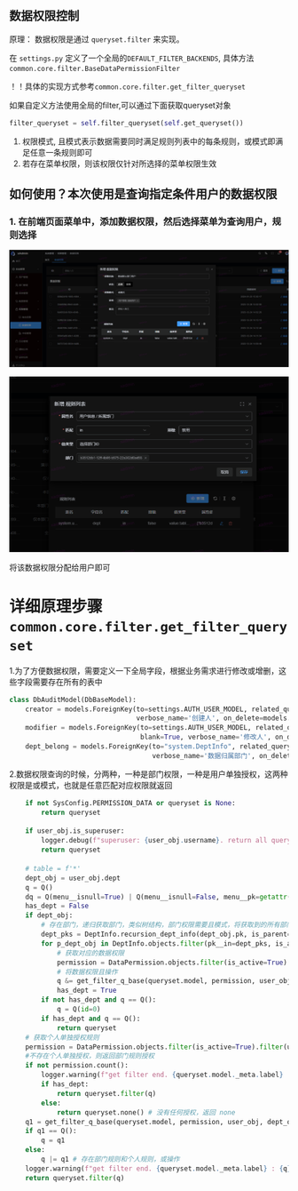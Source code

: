 ## 数据权限控制

原理： 数据权限是通过 ```queryset.filter``` 来实现。

在 ```settings.py``` 定义了一个全局的```DEFAULT_FILTER_BACKENDS```,
具体方法```common.core.filter.BaseDataPermissionFilter```

！！具体的实现方式参考```common.core.filter.get_filter_queryset```

如果自定义方法使用全局的filter,可以通过下面获取queryset对象

```python
filter_queryset = self.filter_queryset(self.get_queryset())
```

1. 权限模式, 且模式表示数据需要同时满足规则列表中的每条规则，或模式即满足任意一条规则即可
2. 若存在菜单权限，则该权限仅针对所选择的菜单权限生效

## 如何使用？本次使用是查询指定条件用户的数据权限

### 1. 在前端页面菜单中，添加数据权限，然后选择菜单为查询用户，规则选择

![add-data-permission.png](imgs/data-permission/add-data-permission.png)

![add-data-permission-rules.png](imgs/data-permission/add-data-permission-rules.png)

将该数据权限分配给用户即可

# 详细原理步骤 ```common.core.filter.get_filter_queryset```

1.为了方便数据权限，需要定义一下全局字段，根据业务需求进行修改或增删，这些字段需要存在所有的表中

```python
class DbAuditModel(DbBaseModel):
    creator = models.ForeignKey(to=settings.AUTH_USER_MODEL, related_query_name='creator_query', null=True, blank=True,
                                verbose_name='创建人', on_delete=models.SET_NULL, related_name='+')
    modifier = models.ForeignKey(to=settings.AUTH_USER_MODEL, related_query_name='modifier_query', null=True,
                                 blank=True, verbose_name='修改人', on_delete=models.SET_NULL, related_name='+')
    dept_belong = models.ForeignKey(to="system.DeptInfo", related_query_name='dept_belong_query', null=True, blank=True,
                                    verbose_name='数据归属部门', on_delete=models.SET_NULL, related_name='+')
```

2.数据权限查询的时候，分两种，一种是部门权限，一种是用户单独授权，这两种权限是或模式，也就是任意匹配对应权限就返回

```python
    if not SysConfig.PERMISSION_DATA or queryset is None:
        return queryset

    if user_obj.is_superuser:
        logger.debug(f"superuser: {user_obj.username}. return all queryset {queryset.model._meta.label_lower}")
        return queryset

    # table = f'*'
    dept_obj = user_obj.dept
    q = Q()
    dq = Q(menu__isnull=True) | Q(menu__isnull=False, menu__pk=getattr(user_obj, 'menu', None))
    has_dept = False
    if dept_obj:
        # 存在部门，递归获取部门，类似树结构，部门权限需要且模式，将获取到的所有部门的数据规则通过且操作
        dept_pks = DeptInfo.recursion_dept_info(dept_obj.pk, is_parent=True)
        for p_dept_obj in DeptInfo.objects.filter(pk__in=dept_pks, is_active=True):
            # 获取对应的数据权限
            permission = DataPermission.objects.filter(is_active=True).filter(deptinfo=p_dept_obj).filter(dq)
            # 将数据权限且操作
            q &= get_filter_q_base(queryset.model, permission, user_obj, dept_obj)
            has_dept = True
        if not has_dept and q == Q():
            q = Q(id=0)
        if has_dept and q == Q():
            return queryset
    # 获取个人单独授权规则
    permission = DataPermission.objects.filter(is_active=True).filter(userinfo=user_obj).filter(dq)
    #不存在个人单独授权，则返回部门规则授权
    if not permission.count():
        logger.warning(f"get filter end. {queryset.model._meta.label} : {q}")
        if has_dept:
            return queryset.filter(q)
        else:
            return queryset.none() # 没有任何授权，返回 none
    q1 = get_filter_q_base(queryset.model, permission, user_obj, dept_obj)
    if q1 == Q():
        q = q1
    else:
        q |= q1 # 存在部门规则和个人规则，或操作
    logger.warning(f"get filter end. {queryset.model._meta.label} : {q}")
    return queryset.filter(q)
```

